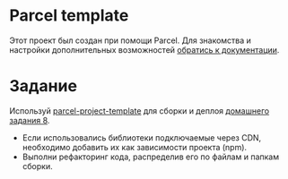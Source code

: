 # Parcel template

Этот проект был создан при помощи Parcel. Для знакомства и настройки
дополнительных возможностей [обратись к документации](https://parceljs.org/).

# Задание

Используй
[parcel-project-template](https://github.com/goitacademy/parcel-project-template)
для сборки и деплоя [домашнего задания 8](../homework-08/README.md).

- Если использовались библиотеки подключаемые через CDN, необходимо добавить их
  как зависимости проекта (npm).
- Выполни рефакторинг кода, распределив его по файлам и папкам сборки.